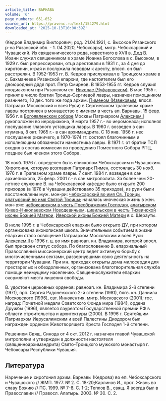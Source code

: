 ```yaml
---
article_title: ВАРНАВА
volume: '6'
page_numbers: 651-652
source_url: https://pravenc.ru/text/154279.html
downloaded_at: '2025-10-13T10:00:39Z'
---
```


(Кедров Владимир Викторович; род. 21.04.1931, с. Высокое Рязанского р-на Рязанской обл. - 1. 04 2020, Чебоксары), митр. Чебоксарский и Чувашский. Из священнического рода, известного в XVII в. Дед В. Иоанн служил священником в храме Иоанна Богослова в с. Высоком, в 1929 г. был репрессирован, отца арестовали в 1931 г., за 4 дня до хиротонии, к-рая и послужила поводом к аресту, впосл. он был расстрелян. В 1952-1953 гг. В. Кедров прислуживал в Троицком храме в с. Бахмачееве Рязанской епархии, где настоятелем был его двоюродный дядя прот. Петр Смирнов. В 1953-1955 гг. Кедров служил иподиаконом при Рязанском еп. [Николае (Чуфаровском)](<https://pravenc.ru/text/Николае (Чуфаровском).html>). В мае 1955 г. принят в число братии Троице-Сергиевой лавры, назначен помощником ризничего, 10 дек. того же года архим. [Пименом (Извековым](<https://pravenc.ru/text/Пименом (Извековым.html>), впосл. Патриарх Московский и всея Руси) в Сергиевском трапезном храме лавры пострижен в монашество с именем в честь ап. Варнавы. 15 февр. 1956 г. в [Богоявленском соборе](<https://pravenc.ru/text/БОГОЯВЛЕНИЯ СОБОР В ЕЛОХОВЕ.html>) Москвы Патриархом [Алексием I](<https://pravenc.ru/text/Алексием I.html>) рукоположен во иеродиакона, 9 марта 1957 г.- во иеромонаха; исполнял послушание главного уставщика лавры. В 1960 г. возведен в сан игумена, 8 окт. 1965 г.- в сан архимандрита. С 18 янв. 1956 г. нес послушание ризничего, в 1970-1974 гг. состоял благочинным и исполняющим обязанности наместника лавры. В 1971 г. от братии ТСЛ входил в состав комиссии по проведению Поместного Собора РПЦ, позднее был членом этого Собора.

18 нояб. 1976 г. определен быть епископом Чебоксарским и Чувашским. Хиротония, которую возглавил Патриарх Пимен, состоялась 30 нояб. 1976 г. в Трапезном храме лавры. 7 сент. 1984 г. возведен в сан архиепископа, 25 февр. 2001 г.- в сан митрополита. За более чем 20-летнее служение В. на Чебоксарской кафедре было открыто 200 приходов (в 1976 в Чувашии действовало 35 приходов), из руин были восстановлены муж. мон-ри: [чебоксарский во имя Св. Троицы](<https://pravenc.ru/text/чебоксарский во имя Св  Троицы.html>), [алатырский во имя Святой Троицы](<https://pravenc.ru/text/алатырский во имя Святой Троицы.html>); началась иноческая жизнь в жен. мон-рях: [чебоксарском в честь Преображения Господня](<https://pravenc.ru/text/чебоксарском в честь Преображения Господня.html>), [алатырском Киево-Николаевском Новодевичьем](<https://pravenc.ru/text/алатырском Киево-Николаевском Новодевичьем.html>), [цивильском в честь Тихвинской иконы Божией Матери](<https://pravenc.ru/text/цивильском в честь Тихвинской иконы Божией Матери.html>), [Иверской иконы Божией Матери](<https://pravenc.ru/text/Иверской иконы Божией Матери.html>) в с. Шерауты.

В июле 1995 г. в Чебоксарской епархии было открыто ДУ, при котором организована иконописная школа. Значительным событием в жизни епархии стало освящение Патриархом Московским и всея Руси [Алексием II](<https://pravenc.ru/text/Алексий II.html>) в 1996 г. ц. во имя равноап. кн. Владимира, которой впосл. был присвоен статус собора. По благословению В. епархиальный Православный миссионерский центр ведет активную борьбу с многочисленными сектами, развернувшими свою деятельность на территории Чувашии. При мн. приходах открыты дома милосердия для престарелых и обездоленных, организована благотворительная служба помощи неимущему населению. Священнослужители епархии окормляют места лишения свободы.

В. удостоен церковных орденов: равноап. кн. Владимира 2-й степени (1971), прп. Сергия Радонежского 2-й степени (1981), блгв. кн. Даниила Московского (1996), свт. Иннокентия, митр. Московского (2001); гос. наград: Почетной медали Советского Фонда мира (1984), ордена Дружбы (1996), является лауреатом Государственной премии РФ в области строительства и архитектуры (2000). В 1996 г. Святейшим Патриархом Иерусалимским и всей Палестины Диодором был награжден орденом Животворящего Креста Господня 1-й степени.

Решением Свящ. Синода от 4 окт. 2012 г. назначен главой Чувашской митрополии и утвержден в должности настоятеля (священноархимандрита) Свято-Троицкого мужского монастыря г. Чебоксары Республики Чувашия.

## Литература

Наречение и хиротония архим. Варнавы (Кедрова) во еп. Чебоксарского и Чувашского // ЖМП. 1977. № 2. С. 18-20;Карлинов И., прот. Жизнь во славу Божию // ПС. 1999. № 7-8. С. 1-2; Теплов В., свящ. Я всегда был в Православии // Правосл. Алатырь. 2003. № 30. С. 2.
